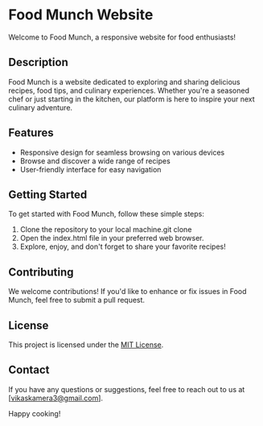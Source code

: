 # Food Munch Website

Welcome to Food Munch, a responsive website for food enthusiasts!

## Description

Food Munch is a website dedicated to exploring and sharing delicious recipes, food tips, and culinary experiences. Whether you're a seasoned chef or just starting in the kitchen, our platform is here to inspire your next culinary adventure.

## Features

- Responsive design for seamless browsing on various devices
- Browse and discover a wide range of recipes
- User-friendly interface for easy navigation

## Getting Started

To get started with Food Munch, follow these simple steps:
1. Clone the repository to your local machine.git clone
2. Open the index.html file in your preferred web browser.
3. Explore, enjoy, and don't forget to share your favorite recipes!

## Contributing

We welcome contributions! If you'd like to enhance or fix issues in Food Munch, feel free to submit a pull request.

## License

This project is licensed under the [MIT License](LICENSE.md).

## Contact

If you have any questions or suggestions, feel free to reach out to us at [vikaskamera3@gmail.com].

Happy cooking!
